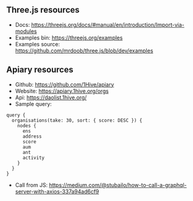 ## Three.js resources
* Docs: https://threejs.org/docs/#manual/en/introduction/Import-via-modules
* Examples bin: https://threejs.org/examples
* Examples source: https://github.com/mrdoob/three.js/blob/dev/examples

## Apiary resources
* Github: https://github.com/1Hive/apiary
* Website: https://apiary.1hive.org/orgs
* Api: https://daolist.1hive.org/
* Sample query:
```
query {
  organisations(take: 30, sort: { score: DESC }) {
    nodes {
      ens
      address
      score
      aum
      ant
      activity
    }
  }
}
```
* Call from JS: https://medium.com/@stubailo/how-to-call-a-graphql-server-with-axios-337a94ad6cf9
